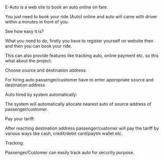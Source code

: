 E-Auto is a web site to book an auto online on fare. 

You just need to book your ride (Auto) online and auto will came with driver within a minutes in front of you. 

See how easy it is?

What you need to do, firstly you have to register yourself on website then and then you can book your ride. 

This can also provide features like tracking auto, online payment etc. so this what about the project.

Choose source and destination address:

For hiring auto passenger/customer have to enter appropriate source and destination address 

Auto hired by system automatically:

The system will automatically allocate nearest auto of source address of passenger/customer.

Pay your tariff:

After reaching destination address passenger/customer will pay the tariff by various ways like cash, credit/debit card/paytm wallet etc.

Tracking:

Passenger/Customer can easily track auto for security purpose.

  
